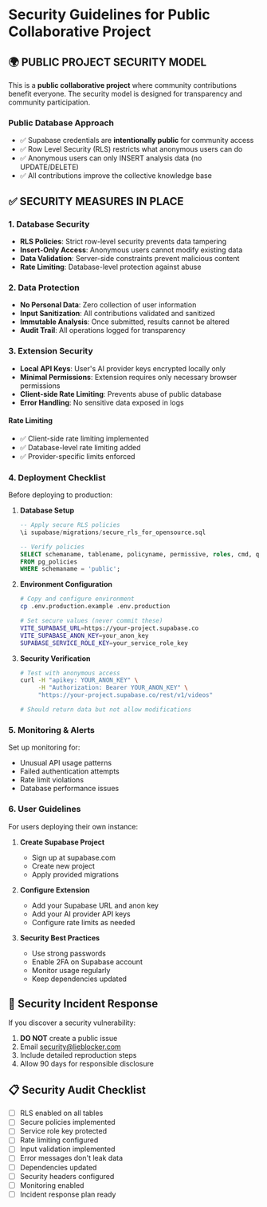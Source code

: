 # Security Guidelines for Public Collaborative Project

## 🌍 PUBLIC PROJECT SECURITY MODEL

This is a **public collaborative project** where community contributions benefit everyone. The security model is designed for transparency and community participation.

### Public Database Approach
- ✅ Supabase credentials are **intentionally public** for community access
- ✅ Row Level Security (RLS) restricts what anonymous users can do
- ✅ Anonymous users can only INSERT analysis data (no UPDATE/DELETE)
- ✅ All contributions improve the collective knowledge base

## ✅ SECURITY MEASURES IN PLACE

### 1. Database Security
- **RLS Policies**: Strict row-level security prevents data tampering
- **Insert-Only Access**: Anonymous users cannot modify existing data
- **Data Validation**: Server-side constraints prevent malicious content
- **Rate Limiting**: Database-level protection against abuse

### 2. Data Protection
- **No Personal Data**: Zero collection of user information
- **Input Sanitization**: All contributions validated and sanitized
- **Immutable Analysis**: Once submitted, results cannot be altered
- **Audit Trail**: All operations logged for transparency

### 3. Extension Security
- **Local API Keys**: User's AI provider keys encrypted locally only
- **Minimal Permissions**: Extension requires only necessary browser permissions
- **Client-side Rate Limiting**: Prevents abuse of public database
- **Error Handling**: No sensitive data exposed in logs

#### Rate Limiting
- ✅ Client-side rate limiting implemented
- ✅ Database-level rate limiting added
- ✅ Provider-specific limits enforced

### 4. Deployment Checklist

Before deploying to production:

1. **Database Setup**
   ```sql
   -- Apply secure RLS policies
   \i supabase/migrations/secure_rls_for_opensource.sql
   
   -- Verify policies
   SELECT schemaname, tablename, policyname, permissive, roles, cmd, qual 
   FROM pg_policies 
   WHERE schemaname = 'public';
   ```

2. **Environment Configuration**
   ```bash
   # Copy and configure environment
   cp .env.production.example .env.production
   
   # Set secure values (never commit these)
   VITE_SUPABASE_URL=https://your-project.supabase.co
   VITE_SUPABASE_ANON_KEY=your_anon_key
   SUPABASE_SERVICE_ROLE_KEY=your_service_role_key
   ```

3. **Security Verification**
   ```bash
   # Test with anonymous access
   curl -H "apikey: YOUR_ANON_KEY" \
        -H "Authorization: Bearer YOUR_ANON_KEY" \
        "https://your-project.supabase.co/rest/v1/videos"
   
   # Should return data but not allow modifications
   ```

### 5. Monitoring & Alerts

Set up monitoring for:
- Unusual API usage patterns
- Failed authentication attempts  
- Rate limit violations
- Database performance issues

### 6. User Guidelines

For users deploying their own instance:

1. **Create Supabase Project**
   - Sign up at supabase.com
   - Create new project
   - Apply provided migrations

2. **Configure Extension**
   - Add your Supabase URL and anon key
   - Add your AI provider API keys
   - Configure rate limits as needed

3. **Security Best Practices**
   - Use strong passwords
   - Enable 2FA on Supabase account
   - Monitor usage regularly
   - Keep dependencies updated

## 🚨 Security Incident Response

If you discover a security vulnerability:

1. **DO NOT** create a public issue
2. Email security@lieblocker.com
3. Include detailed reproduction steps
4. Allow 90 days for responsible disclosure

## 📋 Security Audit Checklist

- [ ] RLS enabled on all tables
- [ ] Secure policies implemented  
- [ ] Service role key protected
- [ ] Rate limiting configured
- [ ] Input validation implemented
- [ ] Error messages don't leak data
- [ ] Dependencies updated
- [ ] Security headers configured
- [ ] Monitoring enabled
- [ ] Incident response plan ready